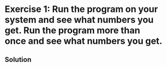 # Exercise 1: Run the program on your system and see what numbers you get. Run the program more than once and see what numbers you get.

## Solution

